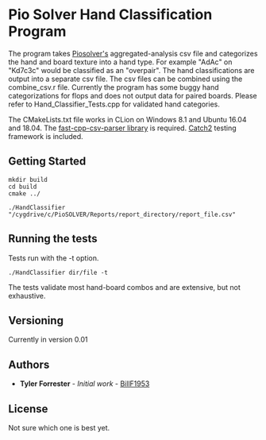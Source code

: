 # Pio Solver Hand Classification Program

The program takes [Piosolver's](https://www.piosolver.com/) aggregated-analysis csv file and categorizes the hand and board texture into a hand type. For example "AdAc" on "Kd7c3c" would be classified as an "overpair". The hand classifications are output into a separate csv file. The csv files can be combined using the combine_csv.r file. Currently the program has some buggy hand categorizations for flops and does not output data for paired boards. Please refer to Hand_Classifier_Tests.cpp for validated hand categories. 


The CMakeLists.txt file works in CLion on Windows 8.1 and Ubuntu 16.04 and 18.04. The [fast-cpp-csv-parser library](https://github.com/ben-strasser/fast-cpp-csv-parser) is required. [Catch2](https://github.com/catchorg/Catch2) testing framework is included.  

## Getting Started


```
mkdir build
cd build
cmake ../

```

```
./HandClassifier "/cygdrive/c/PioSOLVER/Reports/report_directory/report_file.csv"

```

## Running the tests
Tests run with the -t option. 

```
./HandClassifier dir/file -t

```
The tests validate most hand-board combos and are extensive, but not exhaustive. 


## Versioning

Currently in version 0.01 

## Authors

* **Tyler Forrester** - *Initial work* - [BillF1953](https://github.com/billf1953)


## License

Not sure which one is best yet. 



